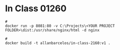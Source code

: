 # In Class 01260

```shell
#
docker run -p 8081:80 -v C:\Projects\<YOUR PROJECT FOLDER>\dist:/usr/share/nginx/html -d nginx

#
docker build -t allanbarcelos/in-class-2160:v1 .

```
